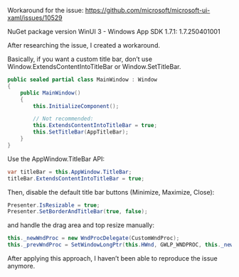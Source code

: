 Workaround for the issue: https://github.com/microsoft/microsoft-ui-xaml/issues/10529

NuGet package version
WinUI 3 - Windows App SDK 1.7.1: 1.7.250401001

After researching the issue, I created a workaround.

Basically, if you want a custom title bar, don’t use Window.ExtendsContentIntoTitleBar or Window.SetTitleBar.

```csharp
public sealed partial class MainWindow : Window
{
    public MainWindow()
    {
        this.InitializeComponent();

        // Not recommended:
        this.ExtendsContentIntoTitleBar = true;
        this.SetTitleBar(AppTitleBar);
    }
}
```

Use the AppWindow.TitleBar API:

```csharp
var titleBar = this.AppWindow.TitleBar;
titleBar.ExtendsContentIntoTitleBar = true;
```

Then, disable the default title bar buttons (Minimize, Maximize, Close):

```csharp
Presenter.IsResizable = true;
Presenter.SetBorderAndTitleBar(true, false);
```

and handle the drag area and top resize manually:

```csharp
this._newWndProc = new WndProcDelegate(CustomWndProc);
this._prevWndProc = SetWindowLongPtr(this.HWnd, GWLP_WNDPROC, this._newWndProc);
```

After applying this approach, I haven’t been able to reproduce the issue anymore.

